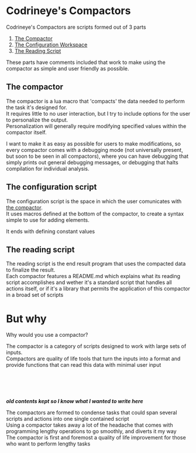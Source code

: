 # Codrineye's Compactors
Codrineye's Compactors are scripts formed out of 3 parts
1. [The Compactor](#the-compactor)
2. [The Configuration Workspace](#the-configuration-script)
3. [The Reading Script](#the-reading-script)

These parts have comments included that work to make using the compactor as simple and user friendly as possible.

## The compactor
The compactor is a lua macro that 'compacts' the data needed to perform the task it's designed for.<br>
It requires little to no user interaction, but I try to include options for the user to personalize the output.<br>
Personalization will generally require modifying specified values within the compactor itself.

I want to make it as easy as possible for users to make modifications, so every compactor comes with a debugging mode (not universally present, but soon to be seen in all compactors), where you can have debugging that simply prints out general debugging messages, or debugging that halts compilation for individual analysis.

## The configuration script
The configuration script is the space in which the user comunicates with [the compactor](#the-compactor).<br>
It uses macros defined at the bottom of the compactor, to create a syntax simple to use for adding elements.

It ends with defining constant values

## The reading script
The reading script is the end result program that uses the compacted data to finalize the result.<br>
Each compactor features a README.md which explains what its reading script accomplishes and wether it's a standard script that handles all actions itself, or if it's a library that permits the application of this compactor in a broad set of scripts

# But why
Why would you use a compactor?

The compactor is a category of scripts designed to work with large sets of inputs.<br>
Compactors are quality of life tools that turn the inputs into a format and provide functions that can read this data with minimal user input

<br><br><br><br>
***old contents kept so I know what I wanted to write here***

The compactors are formed to condense tasks that could span several scripts and actions into one single contained script<br>
Using a compactor takes away a lot of the headache that comes with programming lengthy operations to go smoothly, and diverts it my way<br>
The compactor is first and foremost a quality of life improvement for those who want to perform lengthy tasks
